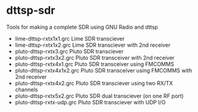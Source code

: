 # dttsp-sdr
Tools for making a complete SDR using GNU Radio and dttsp

- lime-dttsp-rxtx1x1.grc  Lime SDR transciever
- lime-dttsp-rxtx1x2.grc  Lime SDR transciever with 2nd receiver
- pluto-dttsp-rxtx3.grc	  Pluto SDR transciever
- pluto-dttsp-rxtx3x2.grc Pluto SDR transceiver with 2nd receiver
- pluto-dttsp-rxtx4x1.grc Pluto SDR transceiver using FMCOMMS
- pluto-dttsp-rxtx4x1x2.grc Pluto SDR transceiver using FMCOMMS with 2nd receiver
- pluto-dttsp-rxtx4x2.grc Pluto SDR transciever using two RX/TX channels
- pluto-dttsp-rxtx5x2.grc Pluto SDR dual transciever (on one RF port)
- pluto-dttsp-rxtx-udp.grc Pluto SDR transciever with UDP I/O

